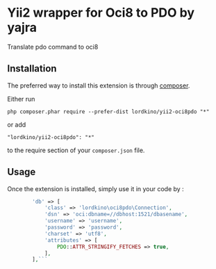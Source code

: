 Yii2  wrapper for Oci8 to PDO by yajra
======================================
Translate pdo command to oci8

Installation
------------

The preferred way to install this extension is through [composer](http://getcomposer.org/download/).

Either run

```
php composer.phar require --prefer-dist lordkino/yii2-oci8pdo "*"
```

or add

```
"lordkino/yii2-oci8pdo": "*"
```

to the require section of your `composer.json` file.


Usage
-----

Once the extension is installed, simply use it in your code by  :

```php
        'db' => [
            'class' => 'lordkino\oci8pdo\Connection',
            'dsn' => 'oci:dbname=//dbhost:1521/dbasename',
            'username' => 'username',
            'password' => 'password',
            'charset' => 'utf8',
            'attributes' => [
                PDO::ATTR_STRINGIFY_FETCHES => true,
            ],
        ],```
